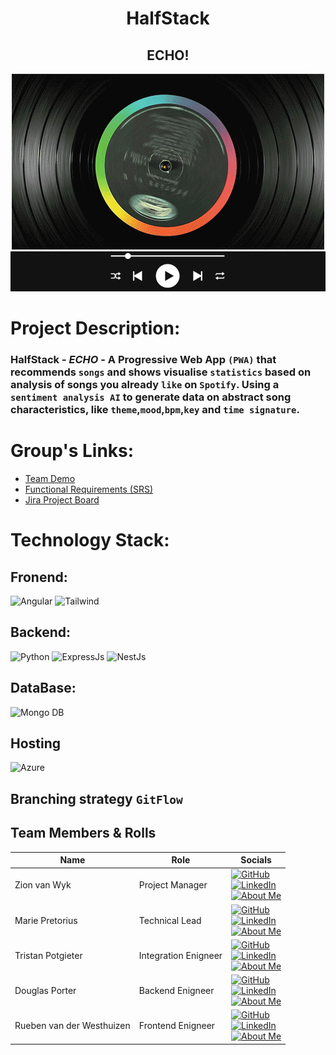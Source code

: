 <h1 align="center">HalfStack</h1> 
<h2 align="center">ECHO!</h2>

<p align="center">
    <img src="classic-vinyl.gif"/>
    <img src="play.png"/>
</p>

# Project Description:

### HalfStack - *ECHO* - A Progressive Web App `(PWA)`  that recommends `songs` and shows visualise `statistics` based on analysis of songs you already `like` on `Spotify`. Using a `sentiment analysis AI` to generate data on abstract song characteristics, like `theme`,`mood`,`bpm`,`key` and `time signature`.

# Group's Links:

- [Team Demo]()
- [Functional Requirements (SRS)]()
- [Jira Project Board](https://halfstackecho.atlassian.net/jira/software/projects/ECHO/boards/2)

# Technology Stack:

## Fronend:
![Angular](https://img.shields.io/badge/Angular-DD0031?style=for-the-badge&logo=angular&logoColor=white)
![Tailwind](https://img.shields.io/badge/Tailwind_CSS-38B2AC?style=for-the-badge&logo=tailwind-css&logoColor=white)

## Backend:
![Python](https://img.shields.io/badge/Python-FFD43B?style=for-the-badge&logo=python&logoColor=blue)
![ExpressJs](https://img.shields.io/badge/Express%20js-000000?style=for-the-badge&logo=express&logoColor=white)
![NestJs](https://img.shields.io/badge/nestjs-E0234E?style=for-the-badge&logo=nestjs&logoColor=white)

## DataBase:
![Mongo DB](https://img.shields.io/badge/MongoDB-4EA94B?style=for-the-badge&logo=mongodb&logoColor=white)
## Hosting
![Azure](https://img.shields.io/badge/microsoft%20azure-0089D6?style=for-the-badge&logo=microsoft-azure&logoColor=white)

## Branching strategy `GitFlow`

## Team Members & Rolls
| Name          | Role                                    | Socials                                                                      |
| ------------- | --------------------------------------- | ---------------------------------------------------------------------------- |
|Zion van Wyk | Project Manager| [![GitHub](https://img.shields.io/badge/GitHub-Profile-blue?style=flat-square&logo=github)](https://github.com/zionvanwyk) <br> [![LinkedIn](https://img.shields.io/badge/LinkedIn-Profile-blue?style=flat-square&logo=linkedin)](https://www.linkedin.com/in/nia-zion-van-wyk/) <br> [![About Me](https://img.shields.io/badge/About-Me-blue?style=flat-square)](./Zion.md) | |
| Marie Pretorius | Technical Lead |  [![GitHub](https://img.shields.io/badge/GitHub-Profile-blue?style=flat-square&logo=github)](https://github.com/MariePretorius) <br> [![LinkedIn](https://img.shields.io/badge/LinkedIn-Profile-blue?style=flat-square&logo=linkedin)](https://www.linkedin.com/in/marie-pretorius-b62409218/) <br> [![About Me](https://img.shields.io/badge/About-Me-blue?style=flat-square)](./Marie.md) | |
| Tristan Potgieter | Integration Enigneer |  [![GitHub](https://img.shields.io/badge/GitHub-Profile-blue?style=flat-square&logo=github)](https://github.com/Divergent-Caesar) <br> [![LinkedIn](https://img.shields.io/badge/LinkedIn-Profile-blue?style=flat-square&logo=linkedin)](https://www.linkedin.com/in/tristan-potgieter-703911259/) <br> [![About Me](https://img.shields.io/badge/About-Me-blue?style=flat-square)](./Tristan.md) | |
|Douglas Porter | Backend Enigneer |  [![GitHub](https://img.shields.io/badge/GitHub-Profile-blue?style=flat-square&logo=github)](https://github.com/Douglasj02) <br> [![LinkedIn](https://img.shields.io/badge/LinkedIn-Profile-blue?style=flat-square&logo=linkedin)](https://www.linkedin.com/in/douglas-porter-936b83153/) <br> [![About Me](https://img.shields.io/badge/About-Me-blue?style=flat-square)](./Douglas.md) | |
|Rueben van der Westhuizen | Frontend Enigneer | [![GitHub](https://img.shields.io/badge/GitHub-Profile-blue?style=flat-square&logo=github)](https://github.com/21434809) <br> [![LinkedIn](https://img.shields.io/badge/LinkedIn-Profile-blue?style=flat-square&logo=linkedin)](https://www.linkedin.com/in/rueben-van-der-westhuizen-456a292b5/) <br> [![About Me](https://img.shields.io/badge/About-Me-blue?style=flat-square)](./Rueben.md) | |





